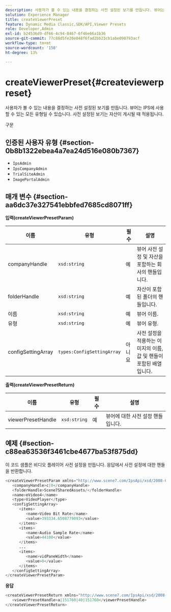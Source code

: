 ```yaml
---
description: 사용자가 볼 수 있는 내용을 결정하는 사전 설정된 보기를 만듭니다. 뷰어는 IPS에 사용할 수 있는 모든 유형일 수 있습니다. 사전 설정된 보기는 자산이 게시될 때 적용됩니다.
solution: Experience Manager
title: createViewerPreset
feature: Dynamic Media Classic,SDK/API,Viewer Presets
role: Developer,Admin
exl-id: b24536d9-df66-4c94-8467-6f46e66a1b36
source-git-commit: 77c88d5fe20e048f6fad2bb23cb1abe090793acf
workflow-type: tm+mt
source-wordcount: '158'
ht-degree: 13%

---
```


# createViewerPreset{#createviewerpreset}

사용자가 볼 수 있는 내용을 결정하는 사전 설정된 보기를 만듭니다. 뷰어는 IPS에 사용할 수 있는 모든 유형일 수 있습니다. 사전 설정된 보기는 자산이 게시될 때 적용됩니다.

구문

## 인증된 사용자 유형 {#section-0b8b1322ebea4a7ea24d516e080b7367}

* `IpsAdmin`
* `IpsCompanyAdmin`
* `TrialSiteAdmin`
* `ImagePortalAdmin`

## 매개 변수 {#section-aa6dc37e327541ebbfed7685cd8071ff}

**입력(createViewerPresetParam)**

| 이름 | 유형 | 필수 | 설명 |
|---|---|---|---|
| companyHandle | `xsd:string` | 예 | 뷰어 사전 설정 및 자산을 포함하는 회사의 핸들입니다. |
| folderHandle | `xsd:string` | 예 | 자산이 포함된 폴더의 핸들입니다. |
| 이름 | `xsd:string` | 예 | 뷰어 이름. |
| 유형 | `xsd:string` | 예 | 뷰어 유형. |
| configSettingArray | `types:ConfigSettingArray` | 아니요 | 사전 설정을 적용하는 이미지의 이름, 값 및 핸들이 포함된 배열입니다. |

**출력(createViewerPresetReturn)**

| 이름 | 유형 | 필수 | 설명 |
|---|---|---|---|
| viewerPresetHandle | `xsd:string` | 예 | 뷰어에 대한 사전 설정 핸들입니다. |

## 예제 {#section-c88ea63536f3461cbe4677ba53f875dd}

이 코드 샘플은 비디오 플레이어 사전 설정을 만듭니다. 응답에서 사전 설정에 대한 핸들을 반환합니다.

```java
<createViewerPresetParam xmlns="http://www.scene7.com/IpsApi/xsd/2008-01-15">
   <companyHandle>c|0</companyHandle>
   <folderHandle>Scene7SharedAssets/</folderHandle>
   <name>eVideo4</name>
   <type>VideoPlayer</type>
   <configSettingArray>
      <items>
         <name>Video Bit Rate</name>
         <value>393334.6508779093</value>
      </items>
      <items>
         <name>Audio Sample Rate</name>
         <value>44100</value>
      </items>
      ...
      <items>
         <name>vidPaneWidth</name>
         <value>0</value>
      </items>
   </configSettingArray>
</createViewerPresetParam>
```

**응답**

```java
<createViewerPresetReturn xmlns="http://www.scene7.com/IpsApi/xsd/2008-01-15">
   <viewerPresetHandle>a|151760|40|151760</viewerPresetHandle>
</createViewerPresetReturn>
```
